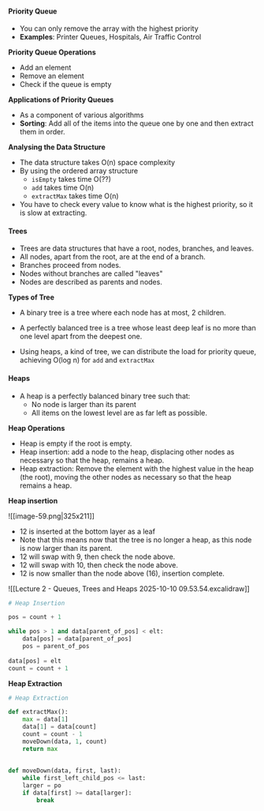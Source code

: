 #### Priority Queue

- You can only remove the array with the highest priority
- **Examples**: Printer Queues, Hospitals, Air Traffic Control

**Priority Queue Operations**

- Add an element
- Remove an element
- Check if the queue is empty

**Applications of Priority Queues**

- As a component of various algorithms
- **Sorting**: Add all of the items into the queue one by one and then extract them in order.

**Analysing the Data Structure**

- The data structure takes O(n) space complexity
- By using the ordered array structure
	- `isEmpty` takes time O(??)
	- `add` takes time O(n)
	- `extractMax` takes time O(n)
- You have to check every value to know what is the highest priority, so it is slow at extracting.


#### Trees

- Trees are data structures that have a root, nodes, branches, and leaves. 
- All nodes, apart from the root, are at the end of a branch. 
- Branches proceed from nodes. 
- Nodes without branches are called "leaves"
- Nodes are described as parents and nodes.

**Types of Tree**

- A binary tree is a tree where each node has at most, 2 children.
- A perfectly balanced tree is a tree whose least deep leaf is no more than one level apart from the deepest one. 

- Using heaps, a kind of tree, we can distribute the  load for priority queue, achieving O(log n) for `add` and `extractMax`


#### Heaps

- A heap is a perfectly balanced binary tree such that:
	- No node is larger than its parent
	- All items on the lowest level are as far left as possible. 

**Heap Operations**

- Heap is empty if the root is empty. 
- Heap insertion: add a node to the heap, displacing other nodes as necessary so that the heap, remains a heap. 
- Heap extraction: Remove the element with the highest value in the heap (the root), moving the other nodes as necessary so that the heap remains a heap. 

**Heap insertion**

![[image-59.png|325x211]]

- 12 is inserted at the bottom layer as a leaf
- Note that this means now that the tree is no longer a heap, as this node is now larger than its parent. 
- 12 will swap with 9, then check the node above. 
- 12 will swap with 10, then check the node above. 
- 12 is now smaller than the node above (16), insertion complete. 


![[Lecture 2  - Queues, Trees and Heaps 2025-10-10 09.53.54.excalidraw]]

```python
# Heap Insertion

pos = count + 1

while pos > 1 and data[parent_of_pos] < elt:
	data[pos] = data[parent_of_pos]
	pos = parent_of_pos
	
data[pos] = elt
count = count + 1
```


**Heap Extraction**

```Python
# Heap Extraction

def extractMax():
	max = data[1]
	data[1] = data[count]
	count = count - 1
	moveDown(data, 1, count)
	return max
	
	
def moveDown(data, first, last):
	while first_left_child_pos <= last:
	larger = po
	if data[first] >= data[larger]:
		break
	
	
```

